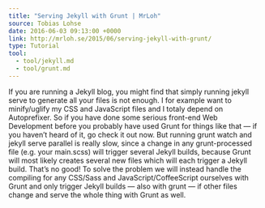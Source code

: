 ```yaml
---
title: "Serving Jekyll with Grunt | MrLoh"
source: Tobias Lohse
date: 2016-06-03 09:13:00 +0000
link: http://mrloh.se/2015/06/serving-jekyll-with-grunt/
type: Tutorial
tool:
  - tool/jekyll.md
  - tool/grunt.md
---
```

If you are running a Jekyll blog, you might find that simply running jekyll serve to generate all your files is not enough. I for example want to minify/uglify my CSS and JavaScript files and I totaly depend on Autoprefixer. So if you have done some serious front-end Web Development before you probably have used Grunt for things like that — if you haven’t heard of it, go check it out now. But running grunt watch and jekyll serve parallel is really slow, since a change in any grunt-processed file (e.g. your main.scss) will trigger several Jekyll builds, because Grunt will most likely creates several new files which will each trigger a Jekyll build. That’s no good! To solve the problem we will instead handle the compiling for any CSS/Sass and JavaScript/CoffeeScript ourselves with Grunt and only trigger Jekyll builds — also with grunt — if other files change and serve the whole thing with Grunt as well. 





